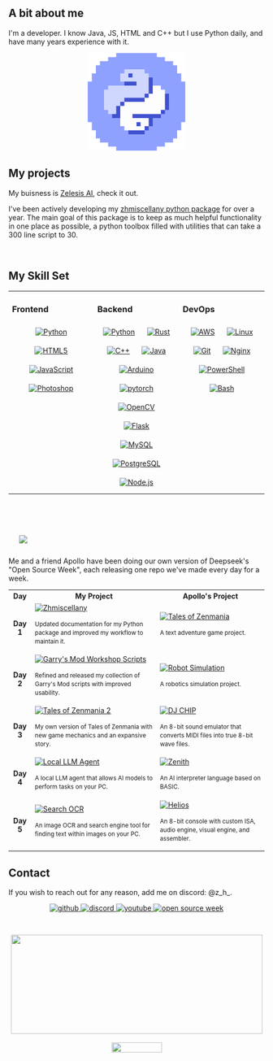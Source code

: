 ## A bit about me

I'm a developer. I know Java, JS, HTML and C++ but I use Python daily, and have many years experience with it.

<p align="center">
  <img width="192" height="192" src="https://github.com/zen-ham/zen-ham/blob/main/ezgif-2-c768c797ba.gif?raw=true">
</p>

## My projects
My buisness is [Zelesis AI](https://zelesis.com/), check it out.

I've been actively developing my [zhmiscellany python package](https://github.com/zen-ham/zhmiscellany) for over a year. The main goal of this package is to keep as much helpful functionality in one place as possible, a python toolbox filled with utilities that can take a 300 line script to 30.



<br/>  


## My Skill Set  
<table><tr><td valign="top" width="33%">



### Frontend  
<div align="center">  
<a href="https://www.python.org/" target="_blank"><img style="margin: 10px" src="https://profilinator.rishav.dev/skills-assets/python-original.svg" alt="Python" height="50" /></a>  
<a href="https://en.wikipedia.org/wiki/HTML5" target="_blank"><img style="margin: 10px" src="https://profilinator.rishav.dev/skills-assets/html5-original-wordmark.svg" alt="HTML5" height="50" /></a>  
<a href="https://www.javascript.com/" target="_blank"><img style="margin: 10px" src="https://profilinator.rishav.dev/skills-assets/javascript-original.svg" alt="JavaScript" height="50" /></a>  
<a href="https://www.adobe.com/in/products/photoshop.html" target="_blank"><img style="margin: 10px" src="https://profilinator.rishav.dev/skills-assets/photoshop-plain.svg" alt="Photoshop" height="50" /></a>  
</div>

</td><td valign="top" width="33%">



### Backend  
<div align="center">  
<a href="https://www.python.org/" target="_blank"><img style="margin: 10px" src="https://profilinator.rishav.dev/skills-assets/python-original.svg" alt="Python" height="50" /></a>  
<a href="https://www.rust-lang.org/" target="_blank"><img style="margin: 10px" src="https://profilinator.rishav.dev/skills-assets/rust-plain.svg" alt="Rust" height="50" /></a>  
<a href="https://www.cplusplus.com/" target="_blank"><img style="margin: 10px" src="https://profilinator.rishav.dev/skills-assets/cplusplus-original.svg" alt="C++" height="50" /></a>  
<a href="https://www.java.com/" target="_blank"><img style="margin: 10px" src="https://profilinator.rishav.dev/skills-assets/java-original-wordmark.svg" alt="Java" height="50" /></a>  
<a href="https://www.arduino.cc/" target="_blank"><img style="margin: 10px" src="https://profilinator.rishav.dev/skills-assets/arduino.png" alt="Arduino" height="50" /></a>  
<a href="https://pytorch.org/" target="_blank"><img style="margin: 10px" src="https://profilinator.rishav.dev/skills-assets/pytorch-icon.svg" alt="pytorch" height="50" /></a>  
<a href="https://opencv.org/" target="_blank"><img style="margin: 10px" src="https://profilinator.rishav.dev/skills-assets/opencv-icon.svg" alt="OpenCV" height="50" /></a>  
<a href="https://flask.palletsprojects.com/" target="_blank"><img style="margin: 10px" src="https://profilinator.rishav.dev/skills-assets/flask.png" alt="Flask" height="50" /></a>  
<a href="https://www.mysql.com/" target="_blank"><img style="margin: 10px" src="https://profilinator.rishav.dev/skills-assets/mysql-original-wordmark.svg" alt="MySQL" height="50" /></a>  
<a href="https://www.postgresql.org/" target="_blank"><img style="margin: 10px" src="https://profilinator.rishav.dev/skills-assets/postgresql-original-wordmark.svg" alt="PostgreSQL" height="50" /></a>  
<a href="https://nodejs.org/" target="_blank"><img style="margin: 10px" src="https://profilinator.rishav.dev/skills-assets/nodejs-original-wordmark.svg" alt="Node.js" height="50" /></a>  
</div>

</td><td valign="top" width="33%">



### DevOps  
<div align="center">  
<a href="https://aws.amazon.com/" target="_blank"><img style="margin: 10px" src="https://profilinator.rishav.dev/skills-assets/amazonwebservices-original-wordmark.svg" alt="AWS" height="50" /></a>  
<a href="https://www.linux.org/" target="_blank"><img style="margin: 10px" src="https://profilinator.rishav.dev/skills-assets/linux-original.svg" alt="Linux" height="50" /></a>  
<a href="https://github.com/" target="_blank"><img style="margin: 10px" src="https://profilinator.rishav.dev/skills-assets/git-scm-icon.svg" alt="Git" height="50" /></a>  
<a href="https://www.nginx.com/" target="_blank"><img style="margin: 10px" src="https://profilinator.rishav.dev/skills-assets/nginx-original.svg" alt="Nginx" height="50" /></a>  
<a href="https://docs.microsoft.com/en-us/powershell/" target="_blank"><img style="margin: 10px" src="https://profilinator.rishav.dev/skills-assets/powershell.png" alt="PowerShell" height="50" /></a>  
<a href="https://www.gnu.org/software/bash/" target="_blank"><img style="margin: 10px" src="https://profilinator.rishav.dev/skills-assets/gnu_bash-icon.svg" alt="Bash" height="50" /></a>  
</div>

</td></tr></table>  

<br/>  



# ⠀[![ ](https://img.shields.io/badge/Open_Source_Week-white?logo=opensourceinitiative)](https://github.com/zen-ham#open-source-week)
Me and a friend Apollo have been doing our own version of Deepseek's "Open Source Week", each releasing one repo we've made every day for a week.

<table>
  <tr>
    <th align="center">Day</th>
    <th align="center">My Project</th>
    <th align="center">Apollo's Project</th>
  </tr>
  <tr>
    <td align="center"><b>Day 1</b></td>
    <td>
      <a href="https://github.com/zen-ham/zhmiscellany"><img src="https://img.shields.io/badge/GitHub-Zhmiscellany-blue?logo=github" alt="Zhmiscellany"></a>
      <p><small>Updated documentation for my Python package and improved my workflow to maintain it.</small></p>
    </td>
    <td>
      <a href="https://github.com/Ubuntufanboy/tales-of-zenmania"><img src="https://img.shields.io/badge/GitHub-Tales_of_Zenmania-blue?logo=github" alt="Tales of Zenmania"></a>
      <p><small>A text adventure game project.</small></p>
    </td>
  </tr>
  <tr>
    <td align="center"><b>Day 2</b></td>
    <td>
      <a href="https://github.com/zen-ham/garrysmod_workshop_scripts"><img src="https://img.shields.io/badge/GitHub-GarrysMod_Workshop_Scripts-blue?logo=github" alt="Garry's Mod Workshop Scripts"></a>
      <p><small>Refined and released my collection of Garry's Mod scripts with improved usability.</small></p>
    </td>
    <td>
      <a href="https://github.com/Ubuntufanboy/robot-simulation"><img src="https://img.shields.io/badge/GitHub-Robot_Simulation-blue?logo=github" alt="Robot Simulation"></a>
      <p><small>A robotics simulation project.</small></p>
    </td>
  </tr>
  <tr>
    <td align="center"><b>Day 3</b></td>
    <td>
      <a href="https://github.com/zen-ham/tales_of_zenmania_2"><img src="https://img.shields.io/badge/GitHub-Tales_of_Zenmania_2-blue?logo=github" alt="Tales of Zenmania 2"></a>
      <p><small>My own version of Tales of Zenmania with new game mechanics and an expansive story.</small></p>
    </td>
    <td>
      <a href="https://github.com/Ubuntufanboy/DJ-CHIP"><img src="https://img.shields.io/badge/GitHub-DJ_CHIP-blue?logo=github" alt="DJ CHIP"></a>
      <p><small>An 8-bit sound emulator that converts MIDI files into true 8-bit wave files.</small></p>
    </td>
  </tr>
  <tr>
    <td align="center"><b>Day 4</b></td>
    <td>
      <a href="https://github.com/zen-ham/local_llm_agent"><img src="https://img.shields.io/badge/GitHub-Local_LLM_Agent-blue?logo=github" alt="Local LLM Agent"></a>
      <p><small>A local LLM agent that allows AI models to perform tasks on your PC.</small></p>
    </td>
    <td>
      <a href="https://github.com/Ubuntufanboy/Zenith"><img src="https://img.shields.io/badge/GitHub-Zenith-blue?logo=github" alt="Zenith"></a>
      <p><small>An AI interpreter language based on BASIC.</small></p>
    </td>
  </tr>
  <tr>
    <td align="center"><b>Day 5</b></td>
    <td>
      <a href="https://github.com/zen-ham/Search-OCR"><img src="https://img.shields.io/badge/GitHub-Search_OCR-blue?logo=github" alt="Search OCR"></a>
      <p><small>An image OCR and search engine tool for finding text within images on your PC.</small></p>
    </td>
    <td>
      <a href="https://github.com/Ubuntufanboy/Helios"><img src="https://img.shields.io/badge/GitHub-Helios-blue?logo=github" alt="Helios"></a>
      <p><small>An 8-bit console with custom ISA, audio engine, visual engine, and assembler.</small></p>
    </td>
  </tr>
</table>


## Contact
If you wish to reach out for any reason, add me on discord: @z_h_.

<div align="center">
<a href="https://github.com/zen-ham" target="_blank">
<img src=https://img.shields.io/badge/github-%2324292e.svg?&style=for-the-badge&logo=github&logoColor=white alt=github style="margin-bottom: 5px;" />
</a>
<a href="https://discord.gg/MfgBB9cPBa" target="_blank">
<img src="https://img.shields.io/badge/discord-%2371D1FF.svg?&style=for-the-badge&logo=discord&logoColor=white" alt="discord" style="margin-bottom: 5px;" />
</a>
<a href="https://www.youtube.com/@zh9664" target="_blank">
<img src=https://img.shields.io/badge/youtube-%23EE4831.svg?&style=for-the-badge&logo=youtube&logoColor=white alt=youtube style="margin-bottom: 5px;" />
</a>  
<a href="https://www.youtube.com/@zh9664" target="_blank">
<img src="https://img.shields.io/badge/discord-%23FFFFFF.svg?&style=for-the-badge&logo=opensourceinitiative&logoColor=white" alt="open source week" style="margin-bottom: 5px;" />
</a>  
</div>

# 

<p align="center">
  <img width="495" height="195" src="https://github-readme-stats.vercel.app/api?username=zen-ham&show_icons=true&theme=radical">
</p>
<p align="center">
  <img width="99" height="20" src="https://komarev.com/ghpvc/?username=zen-ham">
</p>
